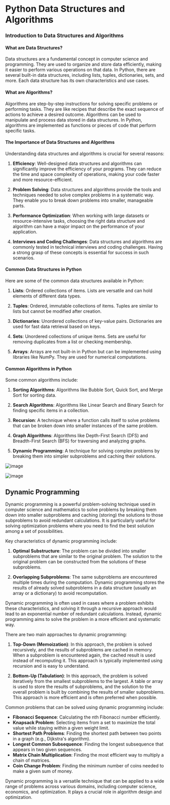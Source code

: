# Python Data Structures and Algorithms

### Introduction to Data Structures and Algorithms

#### What are Data Structures?

Data structures are a fundamental concept in computer science and programming. They are used to organize and store data efficiently, making it easier to perform various operations on that data. In Python, there are several built-in data structures, including lists, tuples, dictionaries, sets, and more. Each data structure has its own characteristics and use cases.

#### What are Algorithms?

Algorithms are step-by-step instructions for solving specific problems or performing tasks. They are like recipes that describe the exact sequence of actions to achieve a desired outcome. Algorithms can be used to manipulate and process data stored in data structures. In Python, algorithms are implemented as functions or pieces of code that perform specific tasks.

#### The Importance of Data Structures and Algorithms

Understanding data structures and algorithms is crucial for several reasons:

1. **Efficiency**: Well-designed data structures and algorithms can significantly improve the efficiency of your programs. They can reduce the time and space complexity of operations, making your code faster and more resource-efficient.

2. **Problem Solving**: Data structures and algorithms provide the tools and techniques needed to solve complex problems in a systematic way. They enable you to break down problems into smaller, manageable parts.

3. **Performance Optimization**: When working with large datasets or resource-intensive tasks, choosing the right data structure and algorithm can have a major impact on the performance of your application.

4. **Interviews and Coding Challenges**: Data structures and algorithms are commonly tested in technical interviews and coding challenges. Having a strong grasp of these concepts is essential for success in such scenarios.

#### Common Data Structures in Python

Here are some of the common data structures available in Python:

1. **Lists**: Ordered collections of items. Lists are versatile and can hold elements of different data types.

2. **Tuples**: Ordered, immutable collections of items. Tuples are similar to lists but cannot be modified after creation.

3. **Dictionaries**: Unordered collections of key-value pairs. Dictionaries are used for fast data retrieval based on keys.

4. **Sets**: Unordered collections of unique items. Sets are useful for removing duplicates from a list or checking membership.

5. **Arrays**: Arrays are not built-in in Python but can be implemented using libraries like NumPy. They are used for numerical computations.

#### Common Algorithms in Python

Some common algorithms include:

1. **Sorting Algorithms**: Algorithms like Bubble Sort, Quick Sort, and Merge Sort for sorting data.

2. **Search Algorithms**: Algorithms like Linear Search and Binary Search for finding specific items in a collection.

3. **Recursion**: A technique where a function calls itself to solve problems that can be broken down into smaller instances of the same problem.

4. **Graph Algorithms**: Algorithms like Depth-First Search (DFS) and Breadth-First Search (BFS) for traversing and analyzing graphs.

5. **Dynamic Programming**: A technique for solving complex problems by breaking them into simpler subproblems and caching their solutions.

![image](https://github.com/ARUNRGAGILITY/python_foundations_course/assets/96728746/e227fea4-8a38-4567-abbc-98855265340f)

![image](https://github.com/ARUNRGAGILITY/python_foundations_course/assets/96728746/d38545a0-2bdc-419b-946e-e872216ce091)

## Dynamic Programming
Dynamic programming is a powerful problem-solving technique used in computer science and mathematics to solve problems by breaking them down into smaller subproblems and caching (storing) the solutions to those subproblems to avoid redundant calculations. It is particularly useful for solving optimization problems where you need to find the best solution among a set of possibilities.

Key characteristics of dynamic programming include:

1. **Optimal Substructure**: The problem can be divided into smaller subproblems that are similar to the original problem. The solution to the original problem can be constructed from the solutions of these subproblems.

2. **Overlapping Subproblems**: The same subproblems are encountered multiple times during the computation. Dynamic programming stores the results of already solved subproblems in a data structure (usually an array or a dictionary) to avoid recomputation.

Dynamic programming is often used in cases where a problem exhibits these characteristics, and solving it through a recursive approach would lead to an exponential number of redundant calculations. Instead, dynamic programming aims to solve the problem in a more efficient and systematic way.

There are two main approaches to dynamic programming:

1. **Top-Down (Memoization)**: In this approach, the problem is solved recursively, and the results of subproblems are cached in memory. When a subproblem is encountered again, the cached result is used instead of recomputing it. This approach is typically implemented using recursion and is easy to understand.

2. **Bottom-Up (Tabulation)**: In this approach, the problem is solved iteratively from the smallest subproblems to the largest. A table or array is used to store the results of subproblems, and the solution to the overall problem is built by combining the results of smaller subproblems. This approach is more efficient and is often preferred when possible.

Common problems that can be solved using dynamic programming include:

- **Fibonacci Sequence**: Calculating the nth Fibonacci number efficiently.
- **Knapsack Problem**: Selecting items from a set to maximize the total value while staying within a given weight limit.
- **Shortest Path Problems**: Finding the shortest path between two points in a graph (e.g., Dijkstra's algorithm).
- **Longest Common Subsequence**: Finding the longest subsequence that appears in two given sequences.
- **Matrix Chain Multiplication**: Finding the most efficient way to multiply a chain of matrices.
- **Coin Change Problem**: Finding the minimum number of coins needed to make a given sum of money.

Dynamic programming is a versatile technique that can be applied to a wide range of problems across various domains, including computer science, economics, and optimization. It plays a crucial role in algorithm design and optimization.
